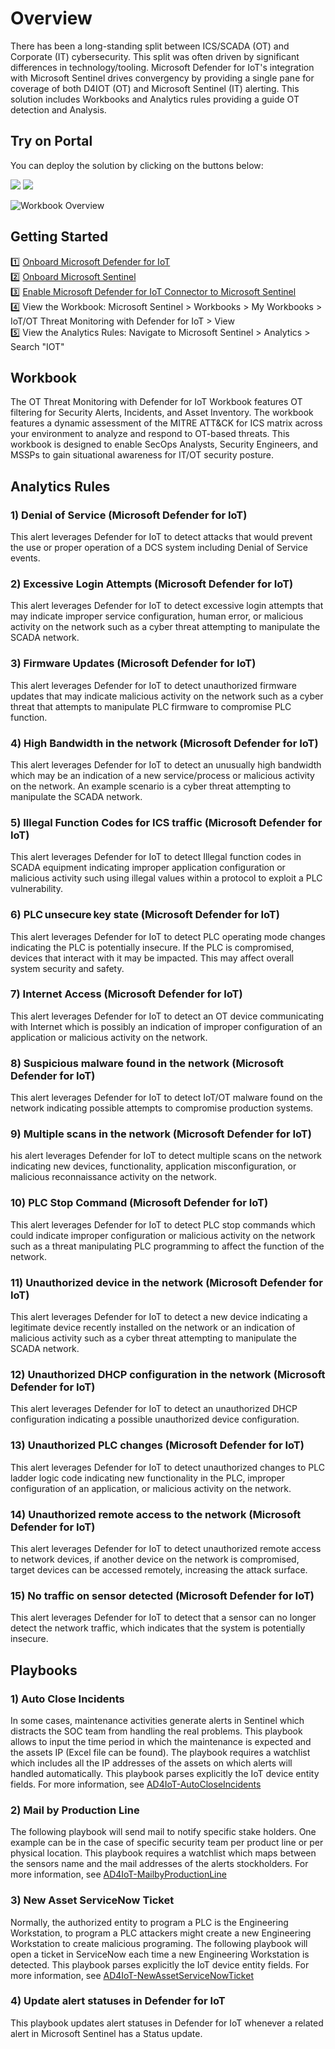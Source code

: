 # Overview
There has been a long-standing split between ICS/SCADA (OT) and Corporate (IT) cybersecurity. This split was often driven by significant differences in technology/tooling. Microsoft Defender for IoT's integration with Microsoft Sentinel drives convergency by providing a single pane for coverage of both D4IOT (OT) and Microsoft Sentinel (IT) alerting. This solution includes Workbooks and Analytics rules providing a guide OT detection and Analysis.<br>

## Try on Portal
You can deploy the solution by clicking on the buttons below:

<a href="https://portal.azure.com/#create/Microsoft.Template/uri/https%3A%2F%2Fraw.githubusercontent.com%2FAzure%2FAzure-Sentinel%2Fmaster%2FSolutions%2FIoTOTThreatMonitoringwithDefenderforIoT%2FPackage%2FmainTemplate.json" target="_blank"><img src="https://aka.ms/deploytoazurebutton"/></a>
<a href="https://portal.azure.us/#create/Microsoft.Template/uri/https%3A%2F%2Fraw.githubusercontent.com%2FAzure%2FAzure-Sentinel%2Fmaster%2FSolutions%2FIoTOTThreatMonitoringwithDefenderforIoT%2FPackage%2FmainTemplate.json" target="_blank"><img src="https://aka.ms/deploytoazuregovbutton"/></a>

![Workbook Overview](https://github.com/Azure/Azure-Sentinel/blob/master/Solutions/IoTOTThreatMonitoringwithDefenderforIoT/Workbooks/Images/IoTOTThreatMonitoringwithDefenderforIoTBlack.png?raw=true)

## Getting Started
1️⃣ [Onboard Microsoft Defender for IoT](https://docs.microsoft.com/azure/defender-for-iot/device-builders/quickstart-onboard-iot-hub)<br>
2️⃣ [Onboard Microsoft Sentinel](https://docs.microsoft.com/azure/sentinel/quickstart-onboard)<br> 
3️⃣ [Enable Microsoft Defender for IoT Connector to Microsoft Sentinel](https://docs.microsoft.com/azure/defender-for-iot/organizations/how-to-configure-with-sentinel)<br>
4️⃣ View the Workbook: Microsoft Sentinel > Workbooks > My Workbooks > IoT/OT Threat Monitoring with Defender for IoT > View<br>
5️⃣ View the Analytics Rules: Navigate to Microsoft Sentinel > Analytics > Search "IOT"<br>

## Workbook
The OT Threat Monitoring with Defender for IoT Workbook features OT filtering for Security Alerts, Incidents, and Asset Inventory. The workbook features a dynamic assessment of the MITRE ATT&CK for ICS matrix across your environment to analyze and respond to OT-based threats. This workbook is designed to enable SecOps Analysts, Security Engineers, and MSSPs to gain situational awareness for IT/OT security posture.<br>

## Analytics Rules
### 1) Denial of Service (Microsoft Defender for IoT)
This alert leverages Defender for IoT to detect attacks that would prevent the use or proper operation of a DCS system including Denial of Service events.<br>
### 2) Excessive Login Attempts (Microsoft Defender for IoT)
This alert leverages Defender for IoT to detect excessive login attempts that may indicate improper service configuration, human error, or malicious activity on the network such as a cyber threat attempting to manipulate the SCADA network.<br>
### 3) Firmware Updates (Microsoft Defender for IoT)
This alert leverages Defender for IoT to detect unauthorized firmware updates that may indicate malicious activity on the network such as a cyber threat that attempts to manipulate PLC firmware to compromise PLC function.<br>
### 4) High Bandwidth in the network (Microsoft Defender for IoT)
This alert leverages Defender for IoT to detect an unusually high bandwidth which may be an indication of a new service/process or malicious activity on the network. An example scenario is a cyber threat attempting to manipulate the SCADA network.<br>
### 5) Illegal Function Codes for ICS traffic (Microsoft Defender for IoT)
This alert leverages Defender for IoT to detect Illegal function codes in SCADA equipment indicating improper application configuration or malicious activity such using illegal values within a protocol to exploit a PLC vulnerability.<br>
### 6) PLC unsecure key state (Microsoft Defender for IoT)
This alert leverages Defender for IoT to detect PLC operating mode changes indicating the PLC is potentially insecure. If the PLC is compromised, devices that interact with it may be impacted. This may affect overall system security and safety.<br>
### 7) Internet Access (Microsoft Defender for IoT)
This alert leverages Defender for IoT to detect an OT device communicating with Internet which is possibly an indication of improper configuration of an application or malicious activity on the network.<br>
### 8) Suspicious malware found in the network (Microsoft Defender for IoT)
This alert leverages Defender for IoT to detect IoT/OT malware found on the network indicating possible attempts to compromise production systems.<br>
### 9) Multiple scans in the network (Microsoft Defender for IoT)
his alert leverages Defender for IoT to detect multiple scans on the network indicating new devices, functionality, application misconfiguration, or malicious reconnaissance activity on the network.<br>
### 10) PLC Stop Command (Microsoft Defender for IoT)
This alert leverages Defender for IoT to detect PLC stop commands which could indicate improper configuration or malicious activity on the network such as a threat manipulating PLC programming to affect the function of the network.<br>
### 11) Unauthorized device in the network (Microsoft Defender for IoT)
This alert leverages Defender for IoT to detect a new device indicating a legitimate device recently installed on the network or an indication of malicious activity such as a cyber threat attempting to manipulate the SCADA network.<br>
### 12) Unauthorized DHCP configuration in the network (Microsoft Defender for IoT)
This alert leverages Defender for IoT to detect an unauthorized DHCP configuration indicating a possible unauthorized device configuration.<br>
### 13) Unauthorized PLC changes (Microsoft Defender for IoT)
This alert leverages Defender for IoT to detect unauthorized changes to PLC ladder logic code indicating new functionality in the PLC, improper configuration of an application, or malicious activity on the network.<br>
### 14) Unauthorized remote access to the network (Microsoft Defender for IoT)
This alert leverages Defender for IoT to detect unauthorized remote access to network devices, if another device on the network is compromised, target devices can be accessed remotely, increasing the attack surface.<br>
### 15) No traffic on sensor detected (Microsoft Defender for IoT)
This alert leverages Defender for IoT to detect that a sensor can no longer detect the network traffic, which indicates that the system is potentially insecure.<br>

## Playbooks
### 1) Auto Close Incidents
In some cases, maintenance activities generate alerts in Sentinel which distracts the SOC team from handling the real problems. This playbook allows to input the time period in which the maintenance is expected and the assets IP (Excel file can be found). The playbook requires a watchlist which includes all the IP addresses of the assets on which alerts will handled automatically. This playbook parses explicitly the IoT device entity fields. For more information, see [AD4IoT-AutoCloseIncidents](https://github.com/Azure/Azure-Sentinel/tree/master/Playbooks/AD4IoT-AutoCloseIncidents)<br>
### 2) Mail by Production Line
The following playbook will send mail to notify specific stake holders. One example can be in the case of specific security team per product line or per physical location. This playbook requires a watchlist which maps between the sensors name and the mail addresses of the alerts stockholders. For more information, see [AD4IoT-MailbyProductionLine](https://github.com/Azure/Azure-Sentinel/tree/master/Playbooks/AD4IoT-MailbyProductionLine)<br>
### 3) New Asset ServiceNow Ticket
Normally, the authorized entity to program a PLC is the Engineering Workstation, to program a PLC attackers might create a new Engineering Workstation to create malicious programing. The following playbook will open a ticket in ServiceNow each time a new Engineering Workstation is detected. This playbook parses explicitly the IoT device entity fields. For more information, see [AD4IoT-NewAssetServiceNowTicket](https://github.com/Azure/Azure-Sentinel/blob/master/Playbooks/AD4IoT-NewAssetServiceNowTicket/readme.md)<br>
### 4) Update alert statuses in Defender for IoT
This playbook updates alert statuses in Defender for IoT whenever a related alert in Microsoft Sentinel has a Status update.
